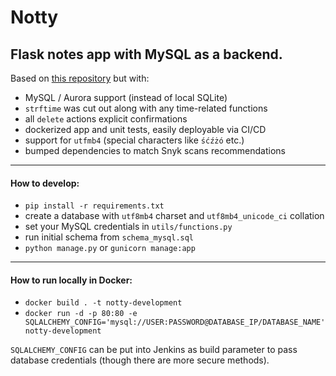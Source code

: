 # Notty

Flask notes app with MySQL as a backend.
---
Based on [this repository](https://github.com/OmkarPathak/A-Simple-Note-Taking-Web-App) but with:
* MySQL / Aurora support (instead of local SQLite)
* `strftime` was cut out along with any time-related functions
* all `delete` actions explicit confirmations
* dockerized app and unit tests, easily deployable via CI/CD
* support for `utfmb4` (special characters like `śćźżó` etc.)
* bumped dependencies to match Snyk scans recommendations
---
#### How to develop:
* `pip install -r requirements.txt`
* create a database with `utf8mb4` charset and `utf8mb4_unicode_ci` collation
* set your MySQL credentials in `utils/functions.py`
* run initial schema from `schema_mysql.sql`
* `python manage.py` or `gunicorn manage:app`
---
#### How to run locally in Docker:
* `docker build . -t notty-development`
* `docker run -d -p 80:80 -e SQLALCHEMY_CONFIG='mysql://USER:PASSWORD@DATABASE_IP/DATABASE_NAME' notty-development`

`SQLALCHEMY_CONFIG` can be put into Jenkins as build parameter to pass database credentials (though there are more secure methods).